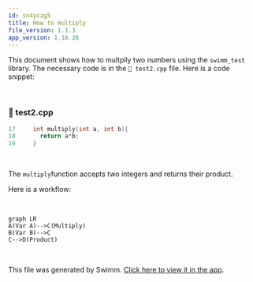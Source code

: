 ```yaml
---
id: sn4yczg5
title: How to multiply
file_version: 1.1.3
app_version: 1.18.28
---
```


This document shows how to multpily two numbers using the `swimm_test` library. The necessary code is in the `📄 test2.cpp` file. Here is a code snippet:

<br/>


<!-- NOTE-swimm-snippet: the lines below link your snippet to Swimm -->
### 📄 test2.cpp
```c++
17     int multiply(int a, int b){
18       return a*b;
19     }
```

<br/>

The `multiply`<swm-token data-swm-token=":test2.cpp:17:2:2:`int multiply(int a, int b){`"/>function accepts two integers and returns their product.

Here is a workflow:

<br/>

<!--MERMAID {width:100}-->
```mermaid
graph LR
A(Var A)-->C(Multiply)
B(Var B)-->C
C-->D(Product)

```
<!--MCONTENT {content: "graph LR<br/>\nA(Var A)\\-\\-\\>C(Multiply)<br/>\nB(Var B)\\-\\-\\>C<br/>\nC\\-\\-\\>D(Product)<br/>\n<br/>"} --->

<br/>

This file was generated by Swimm. [Click here to view it in the app](https://app.swimm.io/repos/Z2l0aHViJTNBJTNBc3dpbW1fdGVzdCUzQSUzQWluZmluaXRyb24=/docs/sn4yczg5).
